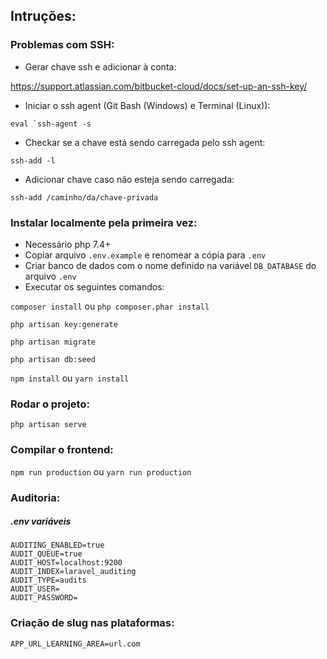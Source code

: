 ## Intruções:

### Problemas com SSH:

* Gerar chave ssh e adicionar à conta: 
 
https://support.atlassian.com/bitbucket-cloud/docs/set-up-an-ssh-key/

* Iniciar o ssh agent (Git Bash (Windows) e Terminal (Linux)):

```eval `ssh-agent -s```

* Checkar se a chave está sendo carregada pelo ssh agent:

```ssh-add -l```

* Adicionar chave caso não esteja sendo carregada:

```ssh-add /caminho/da/chave-privada```

### Instalar localmente pela primeira vez:

* Necessário php 7.4+
* Copiar arquivo ```.env.example``` e renomear a cópia para ```.env```
* Criar banco de dados com o nome definido na variável ```DB_DATABASE``` do arquivo ```.env```
* Executar os seguintes comandos:

```composer install``` ou ```php composer.phar install```

```php artisan key:generate```

```php artisan migrate```

```php artisan db:seed```

```npm install``` ou ```yarn install```

### Rodar o projeto:

```php artisan serve```

### Compilar o frontend:

```npm run production``` ou ```yarn run production```

### Auditoria:

##### .env variáveis

```
AUDITING_ENABLED=true
AUDIT_QUEUE=true
AUDIT_HOST=localhost:9200
AUDIT_INDEX=laravel_auditing
AUDIT_TYPE=audits
AUDIT_USER=
AUDIT_PASSWORD=
```
### Criação de slug nas plataformas:

```
APP_URL_LEARNING_AREA=url.com
```
